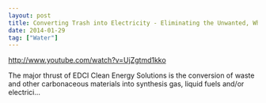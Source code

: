 ```yaml
---
layout: post
title: Converting Trash into Electricity - Eliminating the Unwanted, While Creating the Needed
date: 2014-01-29
tag: ["Water"]
---
```


http://www.youtube.com/watch?v=UjZgtmd1kko  

The major thrust of EDCI Clean Energy Solutions is the conversion of waste and other carbonaceous materials into synthesis gas, liquid fuels and/or electrici...